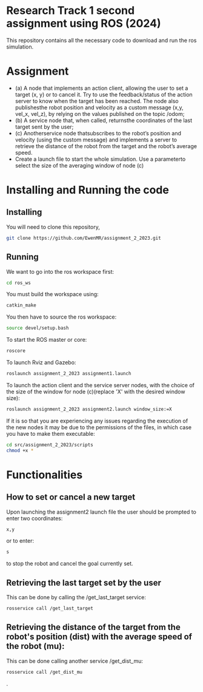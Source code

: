 # Research Track 1 second assignment using ROS (2024)
This repository contains all the necessary code to download and run the ros simulation.

# Assignment
- (a) A node that implements an action client, allowing the user to set a target (x, y) or to cancel it. Try to use the
feedback/status of the action server to know when the target has been reached. The node also publishesthe
robot position and velocity as a custom message (x,y, vel_x, vel_z), by relying on the values published on the
topic /odom;
- (b) A service node that, when called, returnsthe coordinates of the last target sent by the user;
- (c) Anotherservice node thatsubscribes to the robot’s position and velocity (using the custom message) and
implements a server to retrieve the distance of the robot from the target and the robot’s average speed.
- Create a launch file to start the whole simulation. Use a parameterto select the size of the averaging window of node (c)

# Installing and Running the code
## Installing
You will need to clone this repository,
```bash
git clone https://github.com/EwenMR/assignment_2_2023.git
```
## Running
We want to go into the ros workspace first:
```bash
cd ros_ws
```

You must build the workspace using:
```bash
catkin_make
```

You then have to source the ros workspace:
```bash
source devel/setup.bash
```

To start the ROS master or core:
```bash
roscore
```

To launch Rviz and Gazebo:
```bash
roslaunch assignment_2_2023 assignment1.launch
```

To launch the action client and the service server nodes, with the choice of the size of the window for node (c)(replace 'X' with the desired window size):
```bash
roslaunch assignment_2_2023 assignment2.launch window_size:=X
```

If it is so that you are experiencing any issues regarding the execution of the new nodes it may be due to the permissions of the files, in which case you have to make them executable:
```bash
cd src/assignment_2_2023/scripts
chmod +x *
```

# Functionalities
## How to set or cancel a new target
Upon launching the assignment2 launch file the user should be prompted to enter two coordinates:
```bash
x,y
```

or to enter:
```bash
s
```
to stop the robot and cancel the goal currently set.

## Retrieving the last target set by the user
This can be done by calling the /get_last_target service:
```bash
rosservice call /get_last_target
```

## Retrieving the distance of the target from the robot's position (dist) with the average speed of the robot (mu):
This can be done calling another service /get_dist_mu:
```bash
rosservice call /get_dist_mu
```
.
